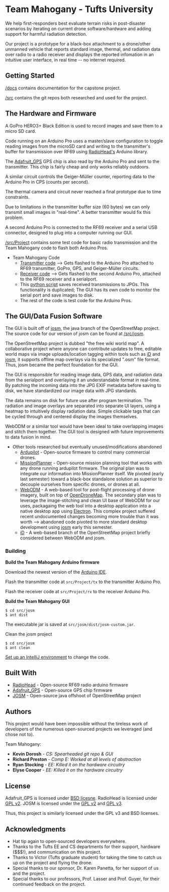# Team Mahogany - Tufts University

We help first-responders best evaluate terrain risks in post-disaster scenarios by iterating on current drone software/hardware and adding support for harmful radiation detection.

Our project is a prototype for a black-box attachment to a drone/other unmanned vehicle that reports standard image, thermal, and radiation data over radio to a radio receiver and displays the reported infomation in an intuitive user interface, in real time -- no internet required.

## Getting Started

[/docs](https://github.com/kdorosh/Capstone/tree/master/docs) contains documentation for the capstone project.

[/src](https://github.com/kdorosh/Capstone/tree/master/src) contains the git repos both researched and used for the project.

## The Hardware and Firmware

A GoPro HERO3+ Black Edition is used to record images and save them to a micro SD card. 

Code running on an Arduino Pro uses a master/slave configuration to toggle reading images from the microSD card and writing to the transmitter's buffer for transmission over RF69 using [RadioHead's](https://github.com/PaulStoffregen/RadioHead/tree/3d02f09670eb3880067e989998309dcfa2aa7a68) Arduino library.

The [Adafruit_GPS](https://github.com/adafruit/Adafruit_GPS/tree/77fe3484374837cecf2dd8387f3a62b1d5c832f9) GPS chip is also read by the Arduino Pro and sent to the transmitter. This chip is fairly cheap and only works reliably outdoors.

A similar circuit controls the Geiger-Müller counter, reporting data to the Arduino Pro in CPS (counts per second).

The thermal camera and circuit never reached a final prototype due to time constraints.

Due to limitations in the transmitter buffer size (60 bytes) we can only transmit small images in "real-time". A better transmitter would fix this problem.

A second Arduino Pro is connected to the RF69 receiver and a serial USB connector, designed to plug into a computer running our GUI.

[/src/Project](https://github.com/kdorosh/Capstone/tree/master/src/Project) contains some test code for basic radio transmission and the Team Mahogany code to flash both Arduino Pros.

* Team Mahogany Code
  * [Transmitter code](https://github.com/kdorosh/Capstone/blob/master/src/Project/tx/tx.ino) --> Gets flashed to the Arduino Pro attached to RF69 transmitter, GoPro, GPS, and Geiger-Müller circuits.
  * [Receiver code](https://github.com/kdorosh/Capstone/blob/master/src/Project/rx/rx.ino) --> Gets flashed to the second Arduino Pro, attached to the RF69 receiver and a serialport.
  * This [python script](https://github.com/kdorosh/Capstone/blob/master/src/Project/ComArduino.py) saves received transmissions to JPGs. This functionality is duplicated; The GUI has its own code to monitor the serial port and save images to disk.
  * The rest of the code is test code for the Arduino Pros.

## The GUI/Data Fusion Software

The GUI is built off of [josm](https://github.com/openstreetmap/josm), the java branch of the OpenStreetMap project. The source code for our version of josm can be found at [/src/josm](https://github.com/kdorosh/Capstone/tree/master/src/josm).

The OpenStreetMap project is dubbed "the free wiki world map". A collaborative project where anyone can contribute updates to free, editable world maps via image uploads/location tagging within tools such as [iD](https://github.com/kdorosh/Capstone/tree/master/src/iD) and [josm](https://github.com/openstreetmap/josm), it supports offline map overlays via its specialized ".osm" file format. Thus, josm became the perfect foundation for the GUI.

The GUI is responsible for reading image data, GPS data, and radiation data from the serialport and overlaying it an understandable format in real-time. By patching the incoming data into the JPG EXIF metadata before saving to disk, we have standardized our image data with JPG standards.

The data remains on disk for future use after program termination. The radiation and image overlays are separated into separate UI layers, using a heatmap to intuitively display radiation data. Simple clickable tags that can be cycled through and centered display the images themselves.

WebODM or a similar tool would have been ideal to take overlapping images and stitch them together. The GUI tool is designed with future improvements to data fusion in mind.

* Other tools researched but eventually unused/modifications abandoned
  * [Ardupilot](https://github.com/ArduPilot/ardupilot/tree/5646afac1cc029ef41934af9b5b9b4d00a87bcf6) - Open-source firmware to control many commercial drones.
  * [MissionPlanner](https://github.com/ArduPilot/MissionPlanner/tree/e0ccac239ae19d79b74bdb155547a69b3c530a7d) - Open-source mission planning tool that works with any drone running ardupilot firmware. The original plan was to integrate our information into MissionPlanner itself. We pivoted (early last semester) toward a black-box standalone solution as superior to decouple ourselves from specific drones, or drones at all.
  * [WebODM](https://github.com/kdorosh/Capstone/tree/master/src/WebODM) - A web-based tool for post-flight processing of drone imagery, built on top of [OpenDroneMap](https://github.com/OpenDroneMap/OpenDroneMap). The secondary plan was to leverage the image-stitching and clean UI base of WebODM for our uses, packagaing the web tool into a desktop application into a native desktop app using [Electron](https://github.com/electron/electron). This complex project suffered recent undocumented changes becoming more trouble than it was worth --> abandoned code pivoted to more standard desktop development using [josm](https://github.com/openstreetmap/josm) early this semester.
  * [iD](https://github.com/kdorosh/Capstone/tree/master/src/iD) - A web-based branch of the OpenStreetMap project briefly considered between WebODM and josm.

### Building

**Build the Team Mahogany Arduino firmware**

Download the newest version of the [Arduino IDE](https://www.arduino.cc/en/Main/Software).

Flash the transmitter code at `src/Project/tx` to the transmitter Arduino Pro.

Flash the receiver code at `src/Project/rx` to the receiver Arduino Pro.

**Build the Team Mahogany GUI**

```
$ cd src/josm
$ ant dist
```

The executable jar is saved at `src/josm/dist/josm-custom.jar`.

Clean the josm project
```
$ cd src/josm
$ ant clean
```

[Set up an IntelliJ environment](https://josm.openstreetmap.de/wiki/DevelopersGuide/CompilingUsingIntelliJ) to change the code.

## Built With

* [RadioHead](https://github.com/PaulStoffregen/RadioHead/tree/3d02f09670eb3880067e989998309dcfa2aa7a68) - Open-source RF69 radio arduino firmware
* [Adafruit_GPS](https://github.com/adafruit/Adafruit_GPS/tree/77fe3484374837cecf2dd8387f3a62b1d5c832f9) - Open-source GPS chip firmware
* [JOSM](https://github.com/openstreetmap/josm) - Open-source java offshoot of OpenStreetMap project

## Authors

This project would have been impossible without the tireless work of developers of the numerous open-sourced projects we leveraged (and chose not to).

Team Mahogany:
* **Kevin Dorosh**    - *CS: Spearheaded git repo & GUI*
* **Richard Preston** - *Comp E: Worked at all levels of abstraction*
* **Ryan Stocking**   - *EE: Killed it on the hardware circuitry*
* **Elyse Cooper**    - *EE: Killed it on the hardware circuitry*

## License

Adafruit_GPS is licensed under [BSD licesne](https://github.com/adafruit/Adafruit_GPS/blob/77fe3484374837cecf2dd8387f3a62b1d5c832f9/license.txt). 
RadioHead is licensed under [GPL v2](https://github.com/PaulStoffregen/RadioHead/blob/3d02f09670eb3880067e989998309dcfa2aa7a68/LICENSE). 
JOSM is licensed under the [GPL v2](http://www.gnu.org/licenses/old-licenses/gpl-2.0.html) and [GPL v3](http://www.gnu.org/licenses/gpl.html). 

Thus, this project is similarly licensed under the GPL v3 and BSD licenses.

## Acknowledgments

* Hat tip again to open-sourced developers everywhere.
* Thanks to the Tufts EE and CS departments for their support, hardware ($$$!), and communication on this project.
* Thanks to Victor (Tufts graduate student) for taking the time to catch us up on the project and flying the drone.
* Special thanks to our sponsor, Dr. Karen Panetta, for her support of us and the project.
* Special thanks to our professors, Prof. Lasser and Prof. Guyer, for their continued feedback on the project.